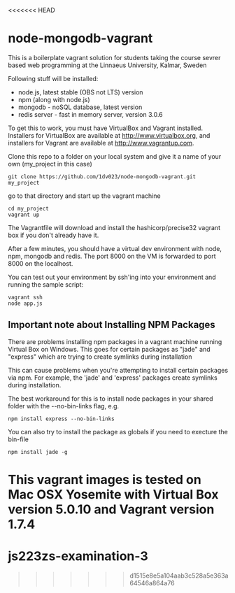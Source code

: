 <<<<<<< HEAD
# node-mongodb-vagrant
This is a boilerplate vagrant solution for students taking the course sevrer based web programming at the Linnaeus University, Kalmar, Sweden

Following stuff will be installed:
* node.js, latest stable (OBS not LTS) version
* npm (along with node.js)
* mongodb - noSQL database, latest version
* redis server - fast in memory server, version 3.0.6

To get this to work, you must have VirtualBox and Vagrant installed. Installers for VirtualBox are available at http://www.virtualbox.org, and installers for
Vagrant are available at http://www.vagrantup.com.

Clone this repo to a folder on your local system and give it a name of your own (my_project in this case)

    git clone https://github.com/1dv023/node-mongodb-vagrant.git my_project

go to that directory and start up the vagrant machine

    cd my_project
    vagrant up

The Vagrantfile will download and install the hashicorp/precise32 vagrant box if you don't
already have it.

After a few minutes, you should have a virtual dev environment with node, npm, mongodb and redis.
The port 8000 on the VM is forwarded to port 8000 on the localhost.

You can test out your environment by ssh'ing into your environment and running the sample script:

    vagrant ssh
    node app.js

## Important note about Installing NPM Packages

There are problems installing npm packages in a vagrant machine running Virtual Box on Windows. This goes for certain packages as "jade" and "express" which are trying to create symlinks during installation

This can cause problems when you're attempting to install certain packages via npm. For
example, the 'jade' and 'express' packages create symlinks during installation.

The best workaround for this is to install node packages in your shared folder with the
--no-bin-links flag, e.g.

    npm install express --no-bin-links

You can also try to install the package as globals if you need to execture the bin-file

    npm install jade -g

This vagrant images is tested on Mac OSX Yosemite with Virtual Box version 5.0.10 and Vagrant version 1.7.4
=======
# js223zs-examination-3
>>>>>>> d1515e8e5a104aab3c528a5e363a64546a864a76
